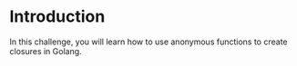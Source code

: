 # Introduction

In this challenge, you will learn how to use anonymous functions to create closures in Golang.
